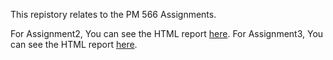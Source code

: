 This repistory relates to the PM 566 Assignments. 

For Assignment2, You can see the HTML report [here](https://rawcdn.githack.com/yina-liu/PM566-Assignments/18494b630ef1cbb846b72b2df9a9aa3339d82674/HW2/PM566-Assignment2.html).
For Assignment3, You can see the HTML report [here](https://rawcdn.githack.com/yina-liu/PM566-Assignments/18494b630ef1cbb846b72b2df9a9aa3339d82674/HW3/PM566-Assignment3.html).

